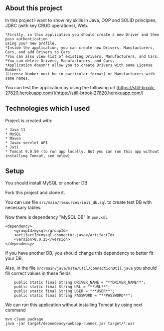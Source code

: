 ## About this project
In this project I want to show my skills in Java, OOP and SOLID principles, JDBC (with key CRUD operations), Web.
~~~
*Firstly, in this application you should create a new Driver and then pass authentication 
using your new profile.
*Inside the application, you can create new Drivers, Manufacturers, Cars, and add Drivers to Cars.
*You can also view list of existing Drivers, Manufacturers, and Cars.
*You can delete Drivers, Manufacturers, and Cars.
*Application doesn't allow you to create Drivers with same License Numbers 
(License Number must be in particular format) or Manufacturers with same names.
~~~    
You can test the application by using the following url 
[https://still-brook-27820.herokuapp.com/](https://still-brook-27820.herokuapp.com/)  

## Technologies which I used
Project is created with:
```
* Java 11
* MySQL
* Maven
* Javax servlet API
* Jstl
* Tomcat 9.0.50 (to run app locally. But you can run this app without installing Tomcat, see below)
```

## Setup
You should install MySQL or another DB

Fork this project and clone it.

You can use file `src/main/resources/init_db.sql` to create test DB with necessary tables.

Now there is dependency "MySQL DB" in `pom.xml`.
~~~
<dependency>
    <groupId>mysql</groupId>
    <artifactId>mysql-connector-java</artifactId>
    <version>8.0.25</version>
</dependency>
~~~
If you have another DB, you should change this dependency to better fit your DB.

Also, in the file `src/main/java/mate/util/ConnectionUtil.java` you should fill correct values in these fields
~~~
    public static final String DRIVER_NAME = "**DRIVER_NAME**";
    public static final String URL = "**URL**";
    public static final String USER = "**USER**";
    public static final String PASSWORD = "**PASSWORD**";
~~~

We can run this application without installing Tomcat by using next command
~~~
mvn clean package
java -jar target/dependency/webapp-runner.jar target/*.war
~~~

